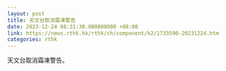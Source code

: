 ```yaml
---
layout: post
title: 天文台取消霜凍警告
date: 2023-12-24 08:31:30.000000000 +08:00
link: https://news.rthk.hk/rthk/ch/component/k2/1733590-20231224.htm
categories: rthk
---
```


天文台取消霜凍警告。
